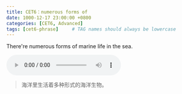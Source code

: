 ```yaml
---
title: CET6：numerous forms of
date: 1000-12-17 23:00:00 +0800
categories: [CET6, Advanced]
tags: [cet6-phrase]     # TAG names should always be lowercase
---
```


There're numerous forms of marine life in the sea.

<audio id="audio" controls preload="auto">
      <source id="mp3" src="/assets/audio/numerous-forms-of.mp3">
</audio>

> 海洋里生活着多种形式的海洋生物。
